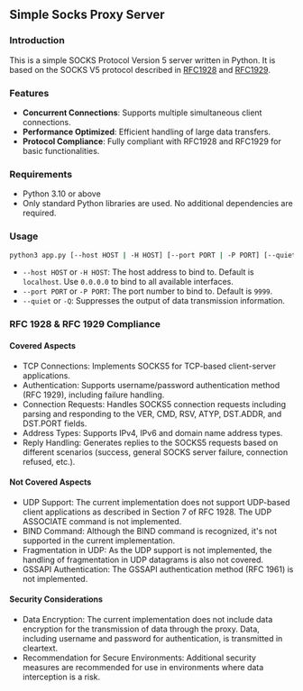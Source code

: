 ## Simple Socks Proxy Server
### Introduction
This is a simple SOCKS Protocol Version 5 server written in Python. It is based on the SOCKS V5 protocol described in [RFC1928](https://www.ietf.org/rfc/rfc1928.txt) and [RFC1929](https://www.ietf.org/rfc/rfc1929.txt).

### Features
- **Concurrent Connections**: Supports multiple simultaneous client connections.
- **Performance Optimized**: Efficient handling of large data transfers.
- **Protocol Compliance**: Fully compliant with RFC1928 and RFC1929 for basic functionalities.

### Requirements
- Python 3.10 or above
- Only standard Python libraries are used. No additional dependencies are required.

### Usage
```bash
python3 app.py [--host HOST | -H HOST] [--port PORT | -P PORT] [--quiet | -Q]
```
- `--host HOST` or `-H HOST`: The host address to bind to. Default is `localhost`. Use `0.0.0.0` to bind to all available interfaces.
- `--port PORT` or `-P PORT`: The port number to bind to. Default is `9999`.
- `--quiet` or `-Q`: Suppresses the output of data transmission information.

### RFC 1928 & RFC 1929 Compliance
#### Covered Aspects
- TCP Connections: Implements SOCKS5 for TCP-based client-server applications.
- Authentication: Supports username/password authentication method (RFC 1929), including failure handling.
- Connection Requests: Handles SOCKS5 connection requests including parsing and responding to the VER, CMD, RSV, ATYP, DST.ADDR, and DST.PORT fields.
- Address Types: Supports IPv4, IPv6 and domain name address types.
- Reply Handling: Generates replies to the SOCKS5 requests based on different scenarios (success, general SOCKS server failure, connection refused, etc.).
#### Not Covered Aspects
- UDP Support: The current implementation does not support UDP-based client applications as described in Section 7 of RFC 1928. The UDP ASSOCIATE command is not implemented.
- BIND Command: Although the BIND command is recognized, it's not supported in the current implementation.
- Fragmentation in UDP: As the UDP support is not implemented, the handling of fragmentation in UDP datagrams is also not covered.
- GSSAPI Authentication: The GSSAPI authentication method (RFC 1961) is not implemented.
#### Security Considerations
- Data Encryption: The current implementation does not include data encryption for the transmission of data through the proxy. Data, including username and password for authentication, is transmitted in cleartext.
- Recommendation for Secure Environments: Additional security measures are recommended for use in environments where data interception is a risk.